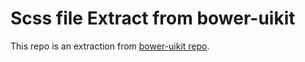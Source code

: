 # Scss file Extract from bower-uikit 

This repo is an extraction from  [bower-uikit repo](https://github.com/uikit/bower-uikit).

